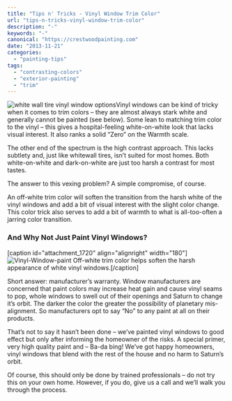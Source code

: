 ```yaml
---
title: "Tips n' Tricks - Vinyl Window Trim Color"
url: "tips-n-tricks-vinyl-window-trim-color"
description: "-"
keywords: "-"
canonical: "https://crestwoodpainting.com"
date: "2013-11-21"
categories:
  - "painting-tips"
tags:
  - "contrasting-colors"
  - "exterior-painting"
  - "trim"
---
```


![white wall tire vinyl window options](/images/white-wall-tire_opt.jpg "White Wall Tire")Vinyl windows can be kind of tricky when it comes to trim colors – they are almost always stark white and generally cannot be painted (see below). Some lean to matching trim color to the vinyl – this gives a hospital-feeling white-on-white look that lacks visual interest. It also ranks a solid “Zero” on the Warmth scale.

The other end of the spectrum is the high contrast approach. This lacks subtlety and, just like whitewall tires, isn’t suited for most homes. Both white-on-white and dark-on-white are just too harsh a contrast for most tastes.

The answer to this vexing problem? A simple compromise, of course.

An off-white trim color will soften the transition from the harsh white of the vinyl windows and add a bit of visual interest with the slight color change. This color trick also serves to add a bit of warmth to what is all-too-often a jarring color transition.

### And Why Not Just Paint Vinyl Windows?

\[caption id="attachment\_1720" align="alignright" width="180"\]![Vinyl-Window-paint](/images/Vinyl-Window-paint.jpg "Vinyl Window Paint") Off-white trim color helps soften the harsh appearance of white vinyl windows.\[/caption\]

Short answer: manufacturer’s warranty. Window manufacturers are concerned that paint colors may increase heat gain and cause vinyl seams to pop, whole windows to swell out of their openings and Saturn to change it’s orbit. The darker the color the greater the possibility of planetary mis-alignment. So manufacturers opt to say “No” to any paint at all on their products.

That’s not to say it hasn’t been done – we’ve painted vinyl windows to good effect but only after informing the homeowner of the risks. A special primer, very high quality paint and – Ba-da bing! We’ve got happy homeowners, vinyl windows that blend with the rest of the house and no harm to Saturn’s orbit.

Of course, this should only be done by trained professionals – do not try this on your own home. However, if you do, give us a call and we’ll walk you through the process.
